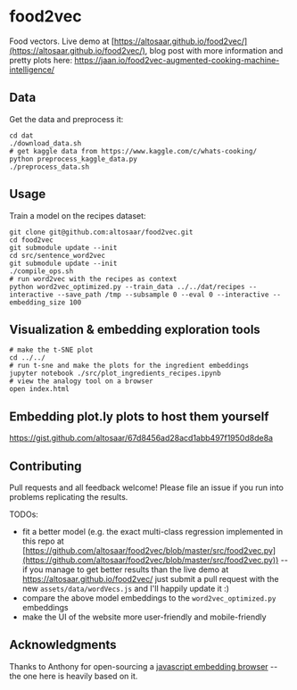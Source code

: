# food2vec
Food vectors. Live demo at [https://altosaar.github.io/food2vec/](https://altosaar.github.io/food2vec/), blog post with more information and pretty plots here: https://jaan.io/food2vec-augmented-cooking-machine-intelligence/

## Data
Get the data and preprocess it:
```
cd dat
./download_data.sh
# get kaggle data from https://www.kaggle.com/c/whats-cooking/
python preprocess_kaggle_data.py
./preprocess_data.sh
```

## Usage
Train a model on the recipes dataset:
```
git clone git@github.com:altosaar/food2vec.git
cd food2vec
git submodule update --init
cd src/sentence_word2vec
git submodule update --init
./compile_ops.sh
# run word2vec with the recipes as context
python word2vec_optimized.py --train_data ../../dat/recipes --interactive --save_path /tmp --subsample 0 --eval 0 --interactive --embedding_size 100
```

## Visualization & embedding exploration tools
```
# make the t-SNE plot
cd ../../
# run t-sne and make the plots for the ingredient embeddings
jupyter notebook ./src/plot_ingredients_recipes.ipynb
# view the analogy tool on a browser
open index.html
```

## Embedding plot.ly plots to host them yourself
https://gist.github.com/altosaar/67d8456ad28acd1abb497f1950d8de8a

## Contributing

Pull requests and all feedback welcome! Please file an issue if you run into problems replicating the results.

TODOs:
* fit a better model (e.g. the exact multi-class regression implemented in this repo at [https://github.com/altosaar/food2vec/blob/master/src/food2vec.py](https://github.com/altosaar/food2vec/blob/master/src/food2vec.py)) -- if you manage to get better results than the live demo at https://altosaar.github.io/food2vec/ just submit a pull request with the new `assets/data/wordVecs.js` and I'll happily update it :)
* compare the above model embeddings to the `word2vec_optimized.py` embeddings
* make the UI of the website more user-friendly and mobile-friendly

## Acknowledgments
Thanks to Anthony for open-sourcing a [javascript embedding browser](https://github.com/turbomaze/word2vecjson) -- the one here is heavily based on it.
